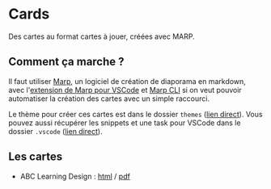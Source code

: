 # Cards

Des cartes au format cartes à jouer, créées avec MARP.

## Comment ça marche ?

Il faut utiliser [Marp](https://marp.app/), un logiciel de création de diaporama en markdown, avec l'[extension de Marp pour VSCode](https://marketplace.visualstudio.com/items?itemName=marp-team.marp-vscode) et [Marp CLI](https://github.com/marp-team/marp-cli) si on veut pouvoir automatiser la création des cartes avec un simple raccourci.

Le thème pour créer ces cartes est dans le dossier `themes` ([lien direct](/themes/cards.css)). Vous pouvez aussi récupérer les snippets et une task pour VSCode dans le dossier `.vscode` ([lien direct](https://github.com/eyssette/cards/tree/main/.vscode)).

## Les cartes 

- ABC Learning Design : [html](ABC-Learning-Design.html) / [pdf](ABC-Learning-Design.pdf)